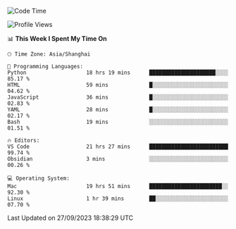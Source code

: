 <!--START_SECTION:waka-->
![Code Time](http://img.shields.io/badge/Code%20Time-187%20hrs%2046%20mins-blue)

![Profile Views](http://img.shields.io/badge/Profile%20Views-1-blue)

📊 **This Week I Spent My Time On** 

```text
🕑︎ Time Zone: Asia/Shanghai

💬 Programming Languages: 
Python                   18 hrs 19 mins      █████████████████████░░░░   85.17 % 
HTML                     59 mins             █░░░░░░░░░░░░░░░░░░░░░░░░   04.62 % 
JavaScript               36 mins             █░░░░░░░░░░░░░░░░░░░░░░░░   02.83 % 
YAML                     28 mins             █░░░░░░░░░░░░░░░░░░░░░░░░   02.17 % 
Bash                     19 mins             ░░░░░░░░░░░░░░░░░░░░░░░░░   01.51 % 

🔥 Editors: 
VS Code                  21 hrs 27 mins      █████████████████████████   99.74 % 
Obsidian                 3 mins              ░░░░░░░░░░░░░░░░░░░░░░░░░   00.26 % 

💻 Operating System: 
Mac                      19 hrs 51 mins      ███████████████████████░░   92.30 % 
Linux                    1 hr 39 mins        ██░░░░░░░░░░░░░░░░░░░░░░░   07.70 % 
```


 Last Updated on 27/09/2023 18:38:29 UTC
<!--END_SECTION:waka-->